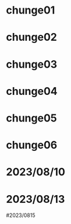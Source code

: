 # chunge01
# chunge02
# chunge03
# chunge04
# chunge05
# chunge06
# 2023/08/10
# 2023/08/13
#2023/0815
